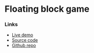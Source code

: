 # Floating block game

### Links

+ [Live demo](https://js-oop-game.rjlevy.repl.co/)
+ [Source code](https://repl.it/@rjlevy/js-oop-game)
+ [Github repo](#)
